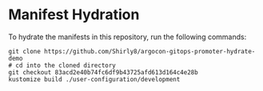 # Manifest Hydration

To hydrate the manifests in this repository, run the following commands:

```shell
git clone https://github.com/Shirly8/argocon-gitops-promoter-hydrate-demo
# cd into the cloned directory
git checkout 83acd2e40b74fc6df9b43725afd613d164c4e28b
kustomize build ./user-configuration/development
```
